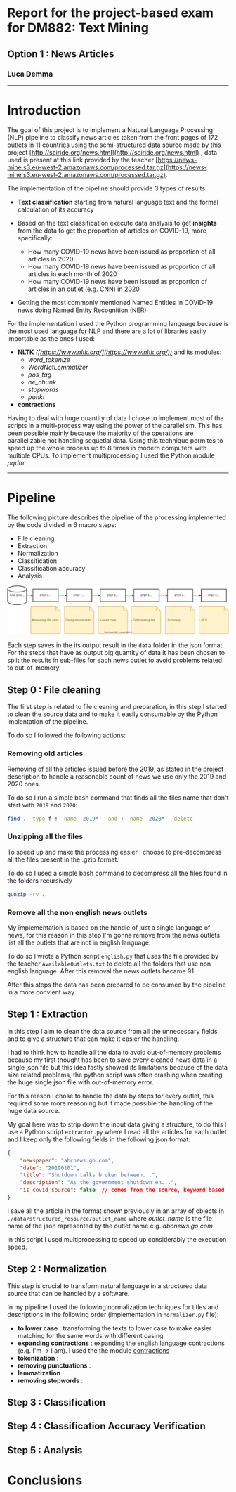 # Report for the project-based exam for DM882: Text Mining
## Option 1 : News Articles
### Luca Demma

---

# Introduction
The goal of this project is to implement a Natural Language Processing (NLP) pipeline to classify news articles taken from the front pages of 172 outlets in 11 countries using the semi-structured data source made by this project [http://sciride.org/news.html](http://sciride.org/news.html) , data used is present at this link provided by the teacher [https://news-mine.s3.eu-west-2.amazonaws.com/processed.tar.gz](https://news-mine.s3.eu-west-2.amazonaws.com/processed.tar.gz).

The implementation of the pipeline should provide 3 types of results:

-   **Text classification** starting from natural language text and the formal calculation of its accuracy
-   Based on the text classification execute data analysis to get **insights** from the data to get the proportion of articles on COVID-19, more specifically:

    - How many COVID-19 news have been issued as proportion of all articles in 2020
    - How many COVID-19 news have been issued as proportion of all articles in each month of 2020
    - How many COVID-19 news have been issued as proportion of articles in an outlet (e.g. CNN) in 2020

-   Getting the most commonly mentioned Named Entities in COVID-19 news doing Named Entity Recognition (NER)

For the implementation I used the Python programming language because is the most used language for NLP and there are a lot of libraries easily importable as the ones I used:
-   **NLTK** *([https://www.nltk.org/](https://www.nltk.org/))* and its modules:
    -   *word_tokenize*
    -   *WordNetLemmatizer*
    -   *pos_tag*
    -   *ne_chunk*
    -   *stopwords*
    -   *punkt*
-   **contractions**

Having to deal with huge quantity of data I chose to implement most of the scripts in a multi-process way using the power of the parallelism. This has been possible mainly because the majority of the operations are parallelizable not handling sequetial data. Using this technique permites to speed up the whole process up to 8 times in modern computers with multiple CPUs. To implement multiprocessing I used the Python module *pqdm*.

---

# Pipeline

The following picture describes the pipeline of the processing implemented by the code divided in 6 macro steps:
-   File cleaning
-   Extraction
-   Normalization
-   Classification
-   Classification accuracy
-   Analysis

![Pipeline](./report_pics/Text%20Mining%20Pipeline.drawio.svg)

Each step saves in the its output result in the `data` folder in the json format. For the steps that have as output big quantity of data it has been chosen to split the results in sub-files for each news outlet to avoid problems related to out-of-memory.

## Step 0 : File cleaning
The first step is related to file cleaning and preparation, in this step I started to clean the source data and to make it easily consumable by the Python implentation of the pipeline.

To do so I followed the following actions:

### Removing old articles
Removing of all the articles issued before the 2019, as stated in the project description to handle a reasonable count of news we use only the 2019 and 2020 ones. 

To do so I run a simple bash command that finds all the files name that don't start with `2019` and `2020`:

```bash
find . -type f ! -name '2019*' -and ! -name '2020*' -delete
```

### Unzipping all the files
To speed up and make the processing easier I choose to pre-decompress all the files present in the .gzip format.

To do so I used a simple bash command to decompress all the files found in the folders recursively

```bash
gunzip -rv .
```

### Remove all the non english news outlets
My implementation is based on the handle of just a single language of news, for this reason in this step I'm gonna remove from the news outlets list all the outlets that are not in english language.

To do so I wrote a Python script `english.py` that uses the file provided by the teacher `AvailableOutlets.txt` to delete all the folders that use non english language. After this removal the news outlets became 91.

After this steps the data has been prepared to be consumed by the pipeline in a more convient way.

## Step 1 : Extraction
In this step I aim to clean the data source from all the unnecessary fields and to give a structure that can make it easier the handling.

I had to think how to handle all the data to avoid out-of-memory problems because my first thought has been to save every cleaned news data in a single json file but this idea fastly showed its limitations because of the data size related problems, the python script was often crashing when creating the huge single json file with out-of-memory error.

For this reason I chose to handle the data by steps for every outlet, this required some more reasoning but it made possible the handling of the huge data source.

My goal here was to strip down the input data giving a structure, to do this I use a Python script `extractor.py` where I read all the articles for each outlet and I keep only the following fields in the following json format:

```json
{
    "newspaper": "abcnews.go.com",
    "date": "20190101",
    "title": "Shutdown talks broken between...",
    "description": "As the government shutdown en...",
    "is_covid_source": false  // comes from the source, keyword based
}
```

I save all the article in the format shown previously in an array of objects in `./data/structured_resource/outlet_name` where *outlet_name* is the file name of the json rapresented by the outlet name e.g. *abcnews.go.com*

In this script I used multiprocessing to speed up considerably the execution speed.

## Step 2 : Normalization
This step is crucial to transform natural language in a structured data source that can be handled by a software.

In my pipeline I used the following normalization techniques for titles and descriptions in the following order (implementation in `normalizer.py` file):
-   **to lower case** : transforming the texts to lower case to make easier matching for the same words with different casing
-   **expanding contractions** : expanding the english language contractions (e.g. I'm -> I am). I used the the module [contractions](https://github.com/kootenpv/contractions)
-   **tokenization** : 
-   **removing punctuations** :
-   **lemmatization** :
-   **removing stopwords** :

## Step 3 : Classification

## Step 4 : Classification Accuracy Verification

## Step 5 : Analysis

# Conclusions